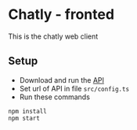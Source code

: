 # Chatly - fronted

This is the chatly web client

## Setup

-   Download and run the [API](https://github.com/LeonelAlcazar/chatly-backend)
-   Set url of API in file `src/config.ts`
-   Run these commands

```
npm install
npm start
```
